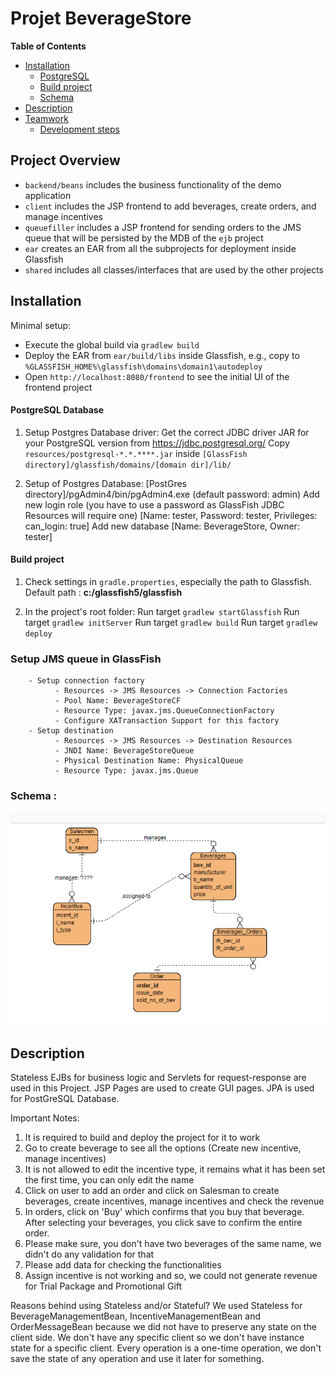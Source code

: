 
# Projet BeverageStore

**Table of Contents**  
- [Installation](#installation)
    - [PostgreSQL](#postgresql-database)
    - [Build project](#build-project)
    - [Schema](#schema-)
- [Description](#description)
- [Teamwork](#teamwork)
    - [Development steps](#development-steps)


## Project Overview

- `backend/beans` includes the business functionality of the demo application
- `client` includes the JSP frontend to add beverages, create orders, and manage incentives
- `queuefiller` includes a JSP frontend for sending orders to the JMS queue that will be persisted by the MDB of the `ejb` project
- `ear` creates an EAR from all the subprojects for deployment inside Glassfish
- `shared` includes all classes/interfaces that are used by the other projects


## Installation

Minimal setup:

- Execute the global build via `gradlew build`
- Deploy the EAR from `ear/build/libs` inside Glassfish, e.g., copy to `%GLASSFISH_HOME%\glassfish\domains\domain1\autodeploy`
- Open `http://localhost:8080/frontend` to see the initial UI of the frontend project

#### PostgreSQL Database
   1. Setup Postgres Database driver:
   Get the correct JDBC driver JAR for your PostgreSQL version from https://jdbc.postgresql.org/
   Copy `resources/postgresql-*.*.****.jar` inside `[GlassFish directory]/glassfish/domains/[domain dir]/lib/`

   2. Setup of Postgres Database:
   [PostGres directory]/pgAdmin4/bin/pgAdmin4.exe (default password: admin)
   Add new login role (you have to use a password as GlassFish JDBC Resources will require one) [Name: tester, Password: tester, Privileges: can_login: true]
   Add new database [Name: BeverageStore, Owner: tester]

#### Build project

1. Check settings in `gradle.properties`, especially the path to Glassfish.  
Default path : **c:/glassfish5/glassfish**

2. In the project's root folder:
Run target `gradlew startGlassfish`
Run target `gradlew initServer`
Run target `gradlew build`
Run target `gradlew deploy`

### Setup JMS queue in GlassFish
        - Setup connection factory
              - Resources -> JMS Resources -> Connection Factories
              - Pool Name: BeverageStoreCF
              - Resource Type: javax.jms.QueueConnectionFactory
              - Configure XATransaction Support for this factory
        - Setup destination  
              - Resources -> JMS Resources -> Destination Resources
              - JNDI Name: BeverageStoreQueue
              - Physical Destination Name: PhysicalQueue
              - Resource Type: javax.jms.Queue

### Schema :

![schema](Captureerd.PNG)



## Description
Stateless EJBs for business logic and Servlets for request-response are used in this Project. JSP Pages are used to create GUI pages. JPA is used for PostGreSQL Database.

Important Notes:
1. It is required to build and deploy the project for it to work
2. Go to create beverage to see all the options (Create new incentive, manage incentives)
3. It is not allowed to edit the incentive type, it remains what it has been set the first time, you can only edit the name
4. Click on user to add an order and click on Salesman to create beverages, create incentives, manage incentives and check the revenue
5. In orders, click on 'Buy' which confirms that you buy that beverage. After selecting your beverages, you click save to confirm the entire order.
6. Please make sure, you don't have two beverages of the same name, we didn't do any validation for that
7. Please add data for checking the functionalities
8. Assign incentive is not working and so, we could not generate revenue for Trial Package and Promotional Gift

Reasons behind using Stateless and/or Stateful?
We used Stateless for BeverageManagementBean, IncentiveManagementBean and OrderMessageBean because we did not have to preserve any state on the 
client side. We don't have any specific client so we don't have instance state for a specific client. Every operation is a one-time operation, we 
don't save the state of any operation and use it later for something.


